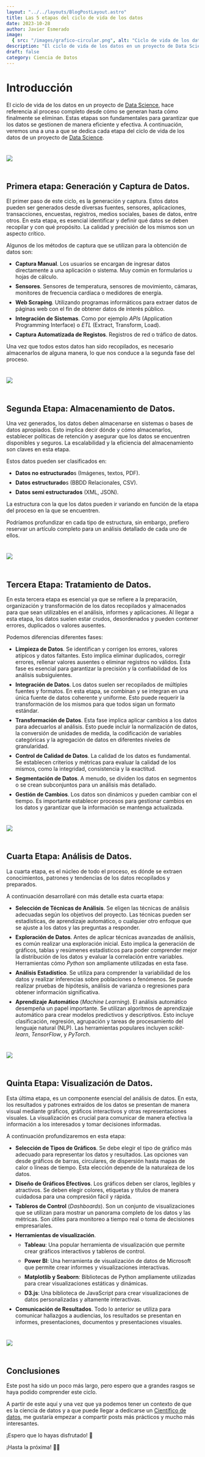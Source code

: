 ```yaml
---
layout: "../../layouts/BlogPostLayout.astro"
title: Las 5 etapas del ciclo de vida de los datos
date: 2023-10-28
author: Javier Esmerado
image:
  { src: "/images/grafico-circular.png", alt: "Ciclo de vida de los datos" }
description: "El ciclo de vida de los datos en un proyecto de Data Science, hace referencia al proceso completo desde cómo se generan hasta cómo finalmente se eliminan. Estas etapas son fundamentales para garantizar que los datos se gestionen de manera eficiente y efectiva."
draft: false
category: Ciencia de Datos
---
```


#

# Introducción

El ciclo de vida de los datos en un proyecto de [Data Science](/blog/introduction-data-science), hace referencia al proceso completo desde cómo se generan hasta cómo finalmente se eliminan. Estas etapas son fundamentales para garantizar que los datos se gestionen de manera eficiente y efectiva. A continuación, veremos una a una a que se dedica cada etapa del ciclo de vida de los datos de un proyecto de [Data Science](/blog/introduction-data-science).

![](/images/grafico-circular.png)

## Primera etapa: Generación y Captura de Datos.

El primer paso de este ciclo, es la generación y captura. Estos datos pueden ser generados desde diversas fuentes, sensores, aplicaciones, transacciones, encuestas, registros, medios sociales, bases de datos, entre otros. En esta etapa, es esencial identificar y definir qué datos se deben recopilar y con qué propósito. La calidad y precisión de los mismos son un aspecto crítico.

Algunos de los métodos de captura que se utilizan para la obtención de datos son:

- **Captura Manual**. Los usuarios se encargan de ingresar datos directamente a una aplicación o sistema. Muy común en formularios u hojas de cálculo.
- **Sensores**. Sensores de temperatura, sensores de movimiento, cámaras, monitores de frecuencia cardíaca o medidores de energía.
- **Web Scraping**. Utilizando programas informáticos para extraer datos de páginas web con el fin de obtener datos de interés público.
- **Integración de Sistemas**. Como por ejemplo _APIs_ (Application Programming Interface) o _ETL_ (Extract, Transform, Load).
- **Captura Automatizada de Registos**. Registros de red o tráfico de datos.

Una vez que todos estos datos han sido recopilados, es necesario almacenarlos de alguna manera, lo que nos conduce a la segunda fase del proceso.

![](/images/captura-datos.jpg)

## Segunda Etapa: Almacenamiento de Datos.

Una vez generados, los datos deben almacenarse en sistemas o bases de datos apropiados. Esto implica decir dónde y cómo almacenarlos, establecer políticas de retención y asegurar que los datos se encuentren disponibles y seguros. La escalabilidad y la eficiencia del almacenamiento son claves en esta etapa.

Estos datos pueden ser clasificados en:

- **Datos no estructurado**s (Imágenes, textos, PDF).
- **Datos estructurado**s (BBDD Relacionales, CSV).
- **Datos semi estructurados** (XML, JSON).

La estructura con la que los datos pueden ir variando en función de la etapa del proceso en la que se encuentren.

Podríamos profundizar en cada tipo de estructura, sin embargo, prefiero reservar un artículo completo para un análisis detallado de cada uno de ellos.

![](/images/base-datos.jpg)

## Tercera Etapa: Tratamiento de Datos.

En esta tercera etapa es esencial ya que se refiere a la preparación, organización y transformación de los datos recopilados y almacenados para que sean utilizables en el análisis, informes y aplicaciones. Al llegar a esta etapa, los datos suelen estar crudos, desordenados y pueden contener errores, duplicados o valores ausentes.

Podemos diferencias diferentes fases:

- **Limpieza de Datos**. Se identifican y corrigen los errores, valores atípicos y datos faltantes. Esto implica eliminar duplicados, corregir errores, rellenar valores ausentes o eliminar registros no válidos. Esta fase es esencial para garantizar la precisión y la confiabilidad de los análisis subsiguientes.
- **Integración de Datos**. Los datos suelen ser recopilados de múltiples fuentes y formatos. En esta etapa, se combinan y se integran en una única fuente de datos coherente y uniforme. Esto puede requerir la transformación de los mismos para que todos sigan un formato estándar.
- **Transformación de Datos**. Esta fase implica aplicar cambios a los datos para adecuarlos al análisis. Esto puede incluir la normalización de datos, la conversión de unidades de medida, la codificación de variables categóricas y la agregación de datos en diferentes niveles de granularidad.
- **Control de Calidad de Datos**. La calidad de los datos es fundamental. Se establecen criterios y métricas para evaluar la calidad de los mismos, como la integridad, consistencia y la exactitud.
- **Segmentación de Datos**. A menudo, se dividen los datos en segmentos o se crean subconjuntos para un análisis más detallado.
- **Gestión de Cambios**. Los datos son dinámicos y pueden cambiar con el tiempo. Es importante establecer procesos para gestionar cambios en los datos y garantizar que la información se mantenga actualizada.

![](/images/tratamiento-datos.jpg)

## Cuarta Etapa: Análisis de Datos.

La cuarta etapa, es el núcleo de todo el proceso, es dónde se extraen conocimientos, patrones y tendencias de los datos recopilados y preparados.

A continuación desarrollaré con más detalle esta cuarta etapa:

- **Selección de Técnicas de Análisis**. Se eligen las técnicas de análisis adecuadas según los objetivos del proyecto. Las técnicas pueden ser estadísticas, de aprendizaje automático, o cualquier otro enfoque que se ajuste a los datos y las preguntas a responder.
- **Exploración de Datos**. Antes de aplicar técnicas avanzadas de análisis, es común realizar una exploración inicial. Esto implica la generación de gráficos, tablas y resúmenes estadísticos para poder comprender mejor la distribución de los datos y evaluar la correlación entre variables. Herramientas cómo _Python_ son ampliamente utilizadas en esta fase.
- **Análisis Estadístico**. Se utiliza para comprender la variabilidad de los datos y realizar inferencias sobre poblaciones o fenómenos. Se puede realizar pruebas de hipótesis, análisis de varianza o regresiones para obtener información significativa.
- **Aprendizaje Automático** (_Machine Learning_). El análisis automático desempeña un papel importante. Se utilizan algoritmos de aprendizaje automático para crear modelos predictivos y descriptivos. Esto incluye clasificación, regresión, agrupación y tareas de procesamiento del lenguaje natural (NLP). Las herramientas populares incluyen _scikit-learn_, _TensorFlow_, y _PyTorch_.

![](/images/analisis-datos.jpg)

## Quinta Etapa: Visualización de Datos.

Esta última etapa, es un componente esencial del análisis de datos. En esta, los resultados y patrones extraídos de los datos se presentan de manera visual mediante gráficos, gráficos interactivos y otras representaciones visuales. La visualización es crucial para comunicar de manera efectiva la información a los interesados y tomar decisiones informadas.

A continuación profundizaremos en esta etapa:

- **Selección de Tipos de Gráficos**. Se debe elegir el tipo de gráfico más adecuado para representar los datos y resultados. Las opciones van desde gráficos de barras, circulares, de dispersión hasta mapas de calor o líneas de tiempo. Esta elección depende de la naturaleza de los datos.
- **Diseño de Gráficos Efectivos**. Los gráficos deben ser claros, legibles y atractivos. Se deben elegir colores, etiquetas y títulos de manera cuidadosa para una compresión fácil y rápida.
- **Tableros de Control** (_Dashboards_). Son un conjunto de visualizaciones que se utilizan para mostrar un panorama completo de los datos y las métricas. Son útiles para monitoreo a tiempo real o toma de decisiones empresariales.
- **Herramientas de visualización**.
  - **Tableau**: Una popular herramienta de visualización que permite crear gráficos interactivos y tableros de control.
  - **Power BI**: Una herramienta de visualización de datos de Microsoft que permite crear informes y visualizaciones interactivas.
  - **Matplotlib y Seaborn**: Bibliotecas de Python ampliamente utilizadas para crear visualizaciones estáticas y dinámicas.
  - **D3.js**: Una biblioteca de JavaScript para crear visualizaciones de datos personalizadas y altamente interactivas.
- **Comunicación de Resultados**. Todo lo anterior se utiliza para comunicar hallazgos a audiencias, los resultados se presentan en informes, presentaciones, documentos y presentaciones visuales.

![](/images/visualizacion-datos.jpg)

## Conclusiones

Este post ha sido un poco más largo, pero espero que a grandes rasgos se haya podido comprender este ciclo.

A partir de este aquí y una vez que ya podemos tener un contexto de que es la ciencia de datos y a que puede llegar a dedicarse un [Científico de datos](/blog/introduction-data-science), me gustaría empezar a compartir posts más prácticos y mucho más interesantes.

¡Espero que lo hayas disfrutado! 🚀

¡Hasta la próxima! 👋🏻

<style>
  img {
    margin: 1.5rem 0;
  }

  h3 {
    margin-top: 1rem;
  }

  ul,li {
   margin: 0.5rem 0;
  }
</style>
